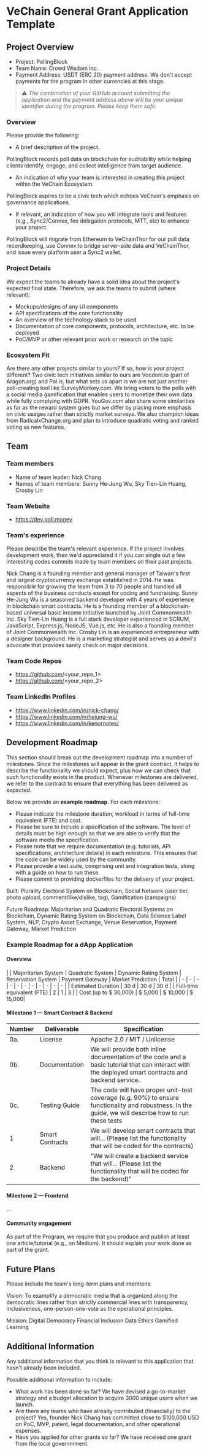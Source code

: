 # VeChain General Grant Application Template

## Project Overview 

- Project: PollingBlock
- Team Name: Crowd Wisdom Inc. 
- Payment Address: USDT (ERC 20) payment address. We don't accept payments for the program in other currencies at this stage.

> ⚠️ *The combination of your GitHub account submitting the application and the payment address above will be your unique identifier during the program. Please keep them safe.*

### Overview

Please provide the following:
- A brief description of the project. 

PollingBlock records poll data on blockchain for auditability while helping clients identify, engage, and collect intelligence from target audience.

- An indication of why your team is interested in creating this project within the VeChain Ecosystem. 

PollingBlock aspires to be a civic tech which echoes VeChain's emphasis on governance applications.

- If relevant, an indication of how you will integrate tools and features (e.g., Sync2/Connex, fee delegation protocols, MTT, etc) to enhance your project. 

PollingBlock will migrate from Ethereum to VeChainThor for our poll data recordkeeping, use Connex to bridge server-side data and VeChainThor, and issue every platform user a Sync2 wallet.

### Project Details

We expect the teams to already have a solid idea about the project's expected final state.
Therefore, we ask the teams to submit (where relevant):
- Mockups/designs of any UI components
- API specifications of the core functionality
- An overview of the technology stack to be used
- Documentation of core components, protocols, architecture, etc. to be deployed
- PoC/MVP or other relevant prior work or research on the topic

### Ecosystem Fit
Are there any other projects similar to yours? If so, how is your project different?
Two civic tech initiatives similar to ours are Vocdoni.io (part of Aragon.org) and Pol.is, but what sets us apart is we are not just another poll-creating tool like SurveyMonkey.com. We bring voters to the polls with a social media gamification that enables users to monetize their own data while fully complying with GDPR. YouGov.com also share some similarities as far as the reward system goes but we differ by placing more emphasis on civic usages rather than strictly market surveys. We also champion ideas from RadicalxChange.org and plan to introduce quadratic voting and ranked voting as new features. 

## Team 

### Team members

- Name of team leader: Nick Chang
- Names of team members: Sunny He-Jung Wu, Sky Tien-Lin Huang, Crosby Lin

### Team Website

- https://dev.poll.money

### Team's experience

Please describe the team's relevant experience. If the project involves development work, then we'd appreciated it if you can single out a few interesting codes commits made by team members on their past projects. 

Nick Chang is a founding member and general manager of Taiwan's first and largest cryptocurrency exchange established in 2014. He was responsible for growing the team from 3 to 70 people and handled all aspects of the business conducts except for coding and fundraising. 
Sunny He-Jung Wu is a seasoned backend developer with 4 years of experience in blockchain smart contracts. He is a founding member of a blockchain-based universal basic income initiative launched by Joint Commonwealth Inc.
Sky Tien-Lin Huang is a full stack developer experienced in SCRUM, JavaScript, Express.js, NodeJS, Vue.js, etc. He is also a founding member of Joint Commonwealth Inc.
Crosby Lin is an experienced entrepreneur with a designer background. He is a marketing strategist and serves as a devil's advocate that provides sanity check on major decisions. 

### Team Code Repos

- https://github.com/<your_repo_1>
- https://github.com/<your_repo_2>

### Team LinkedIn Profiles

- https://www.linkedin.com/in/nick-chang/
- https://www.linkedin.com/in/hejung-wu/
- https://www.linkedin.com/in/kenornotes/

## Development Roadmap 

This section should break out the development roadmap into a number of milestones. Since the milestones will appear in the grant contract, it helps to describe the functionality we should expect, plus how we can check that such functionality exists in the product. Whenever milestones are delivered, we refer to the contract to ensure that everything has been delivered as expected.

Below we provide an <b>example roadmap</b>. For each milestone:

- Please indicate the milestone duration, workload in terms of full-time equivalent (FTE) and cost. 
- Please be sure to include a specification of the software. The level of details must be high enough so that we are able to verify that the software meets the specification.
- Please note that we require documentation (e.g. tutorials, API specifications, architecture details) in each milestone. This ensures that the code can be widely used by the community.
- Please provide a test suite, comprising unit and integration tests, along with a guide on how to run these.
- Please commit to providing dockerfiles for the delivery of your project.

Built: Plurality Electoral System on Blockchain, Social Network (user tier, photo upload, comment/like/dislike, tag), Gamification (campaigns)

Future Roadmap: Majoritarian and Quadratic Electoral Systems on Blockchain, Dynamic Rating System on Blockchain, Data Science Label System, NLP, Crypto Asset Exchange, Venue Reservation, Payment Gateway, Market Prediction

### Example Roadmap for a dApp Application

#### Overview

|  | Majoritarian System | Quadratic System | Dynamic Rating System | Reservation System | Payment Gateway | Market Prediction | Total |
| - | - | - | - | - | - | - | - | - | - | - |
| Estimated Duration | 30 d | 30 d | 30 d |
| Full-time equivalent (FTE) | 2 | 1 | 3 |
| Cost (up to $ 30,000) | $ 5,000 | $ 10,000 | $ 15,000|

#### Milestone 1 — Smart Contract & Backend

| Number | Deliverable | Specification |
|-|-|-|
| 0a.| License | Apache 2.0 / MIT / Unlicense |
| 0b. | Documentation | We will provide both inline documentation of the code and a basic tutorial that can interact with the deployed smart contracts and backend service. |
| 0c. | Testing Guide | The code will have proper unit-test coverage (e.g. 90%) to ensure functionality and robustness. In the guide, we will describe how to run these tests |
| 1 | Smart Contracts | We will develop smart contracts that will...  (Please list the functionality that will be coded for the contracts) |
| 2 | Backend | "We will create a backend service that will... (Please list the functionality that will be coded for the backend)" |

#### Milestone 2  —  Frontend

...

#### Community engagement

As part of the Program, we require that you produce and publish at least one article/tutorial (e.g., on Medium). It should explain your work done as part of the grant.

## Future Plans

Please include the team's long-term plans and intentions.

Vision: To examplify a democratic media that is organized along the democratic lines rather than strictly commercial lines with transparency, inclusiveness, one-person-one-vote as the operational principles. 

Mission:
Digital Democracy
Financial Inclusion
Data Ethics
Gamified Learning

## Additional Information 

Any additional information that you think is relevant to this application that hasn't already been included.

Possible additional information to include:
- What work has been done so far? We have devised a go-to-market strategy and a budget allocation to acquire 3000 unique users when we launch.
- Are there any teams who have already contributed (financially) to the project? Yes, founder Nick Chang has committed close to $100,000 USD on PoC, MVP, patent, legal documentation, and other operational expenses.
- Have you applied for other grants so far? We have received one grant from the local governmment.
